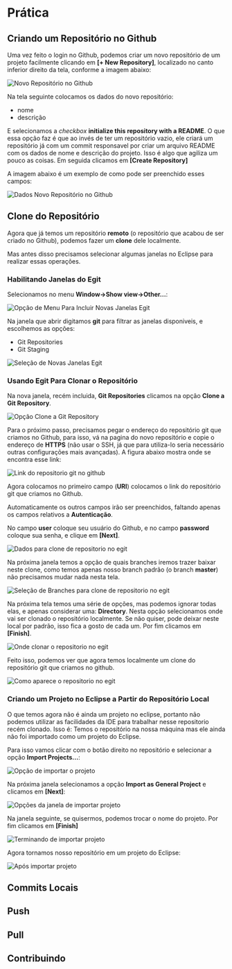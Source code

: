 # Prática

## Criando um Repositório no Github

Uma vez feito o login no Github, podemos criar um novo repositório de um projeto facilmente clicando em **[+ New Repository]**, localizado no canto inferior direito da tela, conforme a imagem abaixo:

![Novo Repositório no Github](imgs/g1.png)

Na tela seguinte colocamos os dados do novo repositório:

* nome
* descrição

E selecionamos a *checkbox* **initialize this repository with a README**. O que essa opção faz é que ao invés de ter um repositório vazio, ele criará um repositório já com um commit responsavel por criar um arquivo README com os dados de nome e descrição do projeto. Isso é algo que agiliza um pouco as coisas. Em seguida clicamos em **[Create Repository]**

A imagem abaixo é um exemplo de como pode ser preenchido esses campos:


![Dados Novo Repositório no Github](imgs/g2.png)


## Clone do Repositório

Agora que já temos um repositório **remoto** (o repositório que acabou de ser criado no Github), podemos fazer um **clone** dele localmente.

Mas antes disso precisamos selecionar algumas janelas no Eclipse para realizar essas operações.

### Habilitando Janelas do Egit

Selecionamos no menu **Window->Show view->Other...**:

![Opção de Menu Para Incluir Novas Janelas Egit](imgs/1.png)

Na janela que abrir digitamos **git** para filtrar as janelas disponiveis, e escolhemos as opções:

* Git Repositories
* Git Staging

![Seleção de Novas Janelas Egit](imgs/2.png)

### Usando Egit Para Clonar o Repositório

Na nova janela, recém incluida, **Git Repositories** clicamos na opção **Clone a Git Repository**.

![Opção Clone a Git Repository](imgs/3.png)

Para o próximo passo, precisamos pegar o endereço do repositório git que criamos no Github, para isso, vá na pagina do novo repositório e copie o endereço de **HTTPS** (não usar o SSH, já que para utiliza-lo seria necessário outras configurações mais avançadas). A figura abaixo mostra onde se encontra esse link:

![Link do repositorio git no github](imgs/g3.png)

Agora colocamos no primeiro campo (**URI**) colocamos o link do repositório git que criamos no Github.

Automaticamente os outros campos irão ser preenchidos, faltando apenas os campos relativos a **Autenticação**.

No campo **user** coloque seu usuário do Github, e no campo **password** coloque sua senha, e clique em **[Next]**.

![Dados para clone de repositorio no egit](imgs/4.png)

Na próxima janela temos a opção de quais branches iremos trazer baixar neste clone, como temos apenas nosso branch padrão (o branch **master**) não precisamos mudar nada nesta tela.

![Seleção de Branches para clone de repositorio no egit](imgs/5.png)

Na próxima tela temos uma série de opções, mas podemos ignorar todas elas, e apenas considerar uma: **Directory**.
Nesta opção selecionamos onde vai ser clonado o repositório localmente. Se não quiser, pode deixar neste local por padrão, isso fica a gosto de cada um. Por fim clicamos em **[Finish]**.

![Onde clonar o repositorio no egit](imgs/6.png)

Feito isso, podemos ver que agora temos localmente um clone do repositório git que criamos no github.

![Como aparece o repositorio no egit](imgs/7.png)


### Criando um Projeto no Eclipse a Partir do Repositório Local

O que temos agora não é ainda um projeto no eclipse, portanto não podemos utilizar as facilidades da IDE para trabalhar nesse repositorio recém clonado. Isso é: Temos o repositório na nossa máquina mas ele ainda não foi importado como um projeto do Eclipse.

Para isso vamos clicar com o botão direito no repositório e selecionar a opção **Import Projects...**:

![Opção de importar o projeto](imgs/8.png)


Na próxima janela selecionamos a opção **Import as General Project** e clicamos em **[Next]**:

![Opções da janela de importar projeto](imgs/9.png)

Na janela seguinte, se quisermos, podemos trocar o nome do projeto. Por fim clicamos em **[Finish]**


![Terminando de importar projeto](imgs/10.png)

Agora tornamos nosso repositório em um projeto do Eclipse:

![Após importar projeto](imgs/11.png)

## Commits Locais
## Push
## Pull
## Contribuindo


